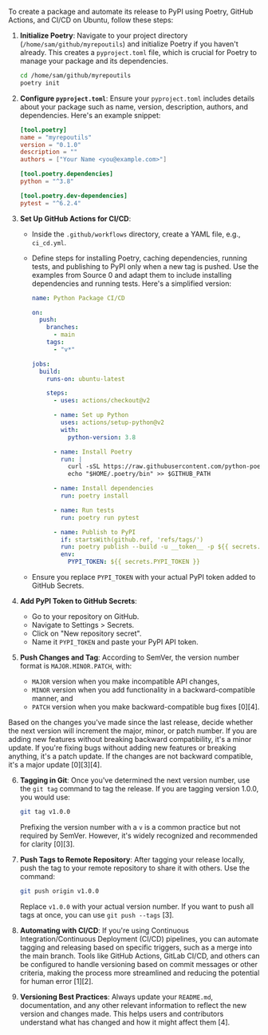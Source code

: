 To create a package and automate its release to PyPI using Poetry, GitHub Actions, and CI/CD on Ubuntu, follow these steps:

1. **Initialize Poetry**: Navigate to your project directory (`/home/sam/github/myrepoutils`) and initialize Poetry if you haven't already. This creates a `pyproject.toml` file, which is crucial for Poetry to manage your package and its dependencies.

   ```bash
   cd /home/sam/github/myrepoutils
   poetry init
   ```

2. **Configure `pyproject.toml`**: Ensure your `pyproject.toml` includes details about your package such as name, version, description, authors, and dependencies. Here's an example snippet:

   ```toml
   [tool.poetry]
   name = "myrepoutils"
   version = "0.1.0"
   description = ""
   authors = ["Your Name <you@example.com>"]

   [tool.poetry.dependencies]
   python = "^3.8"

   [tool.poetry.dev-dependencies]
   pytest = "^6.2.4"
   ```

3. **Set Up GitHub Actions for CI/CD**:

   - Inside the `.github/workflows` directory, create a YAML file, e.g., `ci_cd.yml`.
   - Define steps for installing Poetry, caching dependencies, running tests, and publishing to PyPI only when a new tag is pushed. Use the examples from Source 0 and adapt them to include installing dependencies and running tests. Here's a simplified version:

     ```yaml
     name: Python Package CI/CD

     on:
       push:
         branches:
           - main
         tags:
           - "v*"

     jobs:
       build:
         runs-on: ubuntu-latest

         steps:
           - uses: actions/checkout@v2

           - name: Set up Python
             uses: actions/setup-python@v2
             with:
               python-version: 3.8

           - name: Install Poetry
             run: |
               curl -sSL https://raw.githubusercontent.com/python-poetry/poetry/master/get-poetry.py | python -
               echo "$HOME/.poetry/bin" >> $GITHUB_PATH

           - name: Install dependencies
             run: poetry install

           - name: Run tests
             run: poetry run pytest

           - name: Publish to PyPI
             if: startsWith(github.ref, 'refs/tags/')
             run: poetry publish --build -u __token__ -p ${{ secrets.PYPI_TOKEN }}
             env:
               PYPI_TOKEN: ${{ secrets.PYPI_TOKEN }}
     ```

   - Ensure you replace `PYPI_TOKEN` with your actual PyPI token added to GitHub Secrets.

4. **Add PyPI Token to GitHub Secrets**:

   - Go to your repository on GitHub.
   - Navigate to Settings > Secrets.
   - Click on "New repository secret".
   - Name it `PYPI_TOKEN` and paste your PyPI API token.

5. **Push Changes and Tag**:
   According to SemVer, the version number format is `MAJOR.MINOR.PATCH`, with:

   - `MAJOR` version when you make incompatible API changes,
   - `MINOR` version when you add functionality in a backward-compatible manner, and
   - `PATCH` version when you make backward-compatible bug fixes [0][4].

Based on the changes you've made since the last release, decide whether the next version will increment the major, minor, or patch number. If you are adding new features without breaking backward compatibility, it's a minor update. If you're fixing bugs without adding new features or breaking anything, it's a patch update. If the changes are not backward compatible, it's a major update [0][3][4].

6. **Tagging in Git**: Once you've determined the next version number, use the `git tag` command to tag the release. If you are tagging version 1.0.0, you would use:

   ```bash
   git tag v1.0.0
   ```

   Prefixing the version number with a `v` is a common practice but not required by SemVer. However, it's widely recognized and recommended for clarity [0][3].

7. **Push Tags to Remote Repository**: After tagging your release locally, push the tag to your remote repository to share it with others. Use the command:

   ```bash
   git push origin v1.0.0
   ```

   Replace `v1.0.0` with your actual version number. If you want to push all tags at once, you can use `git push --tags` [3].

8. **Automating with CI/CD**: If you're using Continuous Integration/Continuous Deployment (CI/CD) pipelines, you can automate tagging and releasing based on specific triggers, such as a merge into the main branch. Tools like GitHub Actions, GitLab CI/CD, and others can be configured to handle versioning based on commit messages or other criteria, making the process more streamlined and reducing the potential for human error [1][2].

9. **Versioning Best Practices**: Always update your `README.md`, documentation, and any other relevant information to reflect the new version and changes made. This helps users and contributors understand what has changed and how it might affect them [4].
